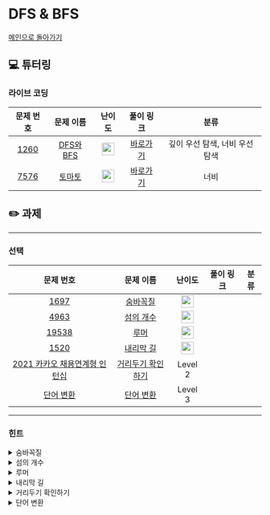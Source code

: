 # DFS & BFS

[메인으로 돌아가기](https://github.com/Altu-Bitu/Notice)

## 💻 튜터링

### 라이브 코딩

|문제 번호|문제 이름|난이도|풀이 링크|분류|
| :-----: | :-----: | :-----: | :-----: | :-----: |
|<a href="https://www.acmicpc.net/problem/1260" target="_blank">1260</a>|<a href="https://www.acmicpc.net/problem/1260" target="_blank">DFS와 BFS</a>|<img height="25px" width="25px" src="https://static.solved.ac/tier_small/9.svg"/>|[바로가기](https://github.com/Altu-Bitu/Notice/blob/main/10%EC%9B%94%2015%EC%9D%BC%20-%20DFS%EC%99%80%20BFS/%EB%9D%BC%EC%9D%B4%EB%B8%8C%20%EC%BD%94%EB%94%A9/1260.cpp)|깊이 우선 탐색, 너비 우선 탐색|
|<a href="https://www.acmicpc.net/problem/7576" target="_blank">7576</a>|<a href="https://www.acmicpc.net/problem/7576" target="_blank">토마토</a>|<img height="25px" width="25px" src="https://static.solved.ac/tier_small/10.svg"/>|[바로가기](https://github.com/Altu-Bitu/Notice/blob/main/10%EC%9B%94%2015%EC%9D%BC%20-%20DFS%EC%99%80%20BFS/%EB%9D%BC%EC%9D%B4%EB%B8%8C%20%EC%BD%94%EB%94%A9/7576.cpp)|너비 |

## ✏️ 과제

---

### 선택

|문제 번호|문제 이름|난이도|풀이 링크|분류|
| :-----: | :-----: | :-----: | :-----: | :-----: |
|<a href="https://www.acmicpc.net/problem/1697" target="_blank">1697</a>|<a href="https://www.acmicpc.net/problem/1697" target="_blank">숨바꼭질</a>|<img height="25px" width="25px" src="https://static.solved.ac/tier_small/10.svg"/>|||
|<a href="https://www.acmicpc.net/problem/4963" target="_blank">4963</a>|<a href="https://www.acmicpc.net/problem/4963" target="_blank">섬의 개수</a>|<img height="25px" width="25px" src="https://static.solved.ac/tier_small/9.svg"/>|||
|<a href="https://www.acmicpc.net/problem/19538" target="_blank">19538</a>|<a href="https://www.acmicpc.net/problem/19538" target="_blank">루머</a>|<img height="25px" width="25px" src="https://static.solved.ac/tier_small/12.svg"/>|||
|<a href="https://www.acmicpc.net/problem/1520" target="_blank">1520</a>|<a href="https://www.acmicpc.net/problem/1520" target="_blank">내리막 길</a>|<img height="25px" width="25px" src="https://static.solved.ac/tier_small/12.svg"/>|||
|<a href="https://programmers.co.kr/learn/courses/30/lessons/81302" target="_blank">2021 카카오 채용연계형 인턴십</a>|<a href="https://programmers.co.kr/learn/courses/30/lessons/81302" target="_blank">거리두기 확인하기</a>|Level 2|||
|<a href="https://programmers.co.kr/learn/courses/30/lessons/43163" target="_blank">단어 변환</a>|<a href="https://programmers.co.kr/learn/courses/30/lessons/43163" target="_blank">단어 변환</a>|Level 3|||



---

### 힌트

<details>
<summary>숨바꼭질</summary>
<div markdown="1">
&nbsp;&nbsp;&nbsp;&nbsp;일직선 상의 이동이네요! '가장 빠른' 시간을 구하는 거니 어떤 알고리즘일지 감이 올 거예요.
</div>
</details>

<details>
<summary>섬의 개수</summary>
<div markdown="1">
&nbsp;&nbsp;&nbsp;&nbsp;영역의 개수를 구해야 하네요. 탐색을 한 번 하면 하나의 영역을 구할 수 있을 것 같아요.
</div>
</details>

<details>
<summary>루머</summary>
<div markdown="1">
&nbsp;&nbsp;&nbsp;&nbsp;"주변인의 절반 이상이 루머를 믿을 때 본인도 믿는"것이 중요해요. 믿는 주변인의 수를 구하는 건 탐색과정을 이용해 볼 수 있어요.
</div>
</details>

<details>
<summary>내리막 길</summary>
<div markdown="1">
&nbsp;&nbsp;&nbsp;&nbsp;튜터링 때 같은 문제를 소개했어요. 피피티를 다시 한 번 볼까요? 이전에 탐색한 경우를 저장하는 것이 중요해요.
</div>
</details>

<details>
<summary>거리두기 확인하기</summary>
<div markdown="1">
&nbsp;&nbsp;&nbsp;&nbsp;입력이 크지 않아요! 맨허튼 거리가 2이하라는건 어떤걸 의미할까요?
</div>
</details>

<details>
<summary>단어 변환</summary>
<div markdown="1">
&nbsp;&nbsp;&nbsp;&nbsp;가장 '짧은' 변환 과정을 찾고 있네요! 각 단어들 사이의 변환 가능 여부를 연결관계로도 표현할 수 있지 않을까요?
</div>
</details>
